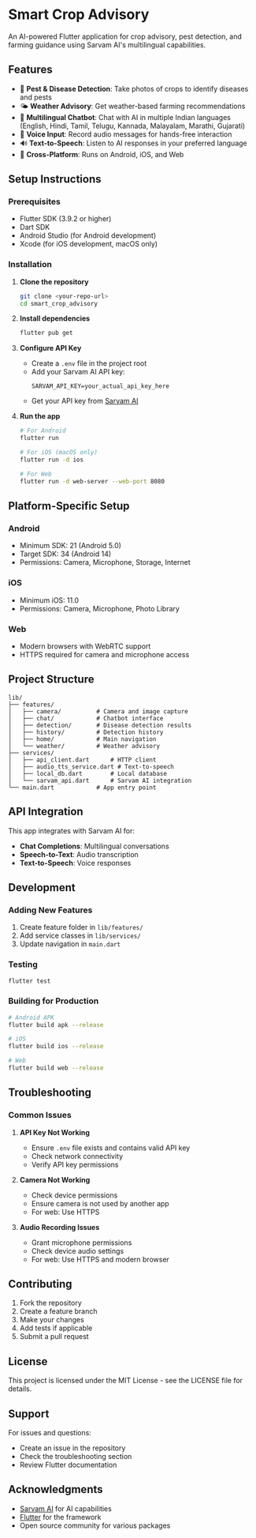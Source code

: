 # Smart Crop Advisory

An AI-powered Flutter application for crop advisory, pest detection, and farming guidance using Sarvam AI's multilingual capabilities.

## Features

- 🌱 **Pest & Disease Detection**: Take photos of crops to identify diseases and pests
- 🌤️ **Weather Advisory**: Get weather-based farming recommendations
- 💬 **Multilingual Chatbot**: Chat with AI in multiple Indian languages (English, Hindi, Tamil, Telugu, Kannada, Malayalam, Marathi, Gujarati)
- 🎤 **Voice Input**: Record audio messages for hands-free interaction
- 🔊 **Text-to-Speech**: Listen to AI responses in your preferred language
- 📱 **Cross-Platform**: Runs on Android, iOS, and Web

## Setup Instructions

### Prerequisites

- Flutter SDK (3.9.2 or higher)
- Dart SDK
- Android Studio (for Android development)
- Xcode (for iOS development, macOS only)

### Installation

1. **Clone the repository**
   ```bash
   git clone <your-repo-url>
   cd smart_crop_advisory
   ```

2. **Install dependencies**
   ```bash
   flutter pub get
   ```

3. **Configure API Key**
   - Create a `.env` file in the project root
   - Add your Sarvam AI API key:
     ```
     SARVAM_API_KEY=your_actual_api_key_here
     ```
   - Get your API key from [Sarvam AI](https://sarvam.ai/)

4. **Run the app**
   ```bash
   # For Android
   flutter run
   
   # For iOS (macOS only)
   flutter run -d ios
   
   # For Web
   flutter run -d web-server --web-port 8080
   ```

## Platform-Specific Setup

### Android
- Minimum SDK: 21 (Android 5.0)
- Target SDK: 34 (Android 14)
- Permissions: Camera, Microphone, Storage, Internet

### iOS
- Minimum iOS: 11.0
- Permissions: Camera, Microphone, Photo Library

### Web
- Modern browsers with WebRTC support
- HTTPS required for camera and microphone access

## Project Structure

```
lib/
├── features/
│   ├── camera/          # Camera and image capture
│   ├── chat/            # Chatbot interface
│   ├── detection/       # Disease detection results
│   ├── history/         # Detection history
│   ├── home/            # Main navigation
│   └── weather/         # Weather advisory
├── services/
│   ├── api_client.dart      # HTTP client
│   ├── audio_tts_service.dart # Text-to-speech
│   ├── local_db.dart        # Local database
│   └── sarvam_api.dart      # Sarvam AI integration
└── main.dart            # App entry point
```

## API Integration

This app integrates with Sarvam AI for:
- **Chat Completions**: Multilingual conversations
- **Speech-to-Text**: Audio transcription
- **Text-to-Speech**: Voice responses

## Development

### Adding New Features
1. Create feature folder in `lib/features/`
2. Add service classes in `lib/services/`
3. Update navigation in `main.dart`

### Testing
```bash
flutter test
```

### Building for Production
```bash
# Android APK
flutter build apk --release

# iOS
flutter build ios --release

# Web
flutter build web --release
```

## Troubleshooting

### Common Issues

1. **API Key Not Working**
   - Ensure `.env` file exists and contains valid API key
   - Check network connectivity
   - Verify API key permissions

2. **Camera Not Working**
   - Check device permissions
   - Ensure camera is not used by another app
   - For web: Use HTTPS

3. **Audio Recording Issues**
   - Grant microphone permissions
   - Check device audio settings
   - For web: Use HTTPS and modern browser

## Contributing

1. Fork the repository
2. Create a feature branch
3. Make your changes
4. Add tests if applicable
5. Submit a pull request

## License

This project is licensed under the MIT License - see the LICENSE file for details.

## Support

For issues and questions:
- Create an issue in the repository
- Check the troubleshooting section
- Review Flutter documentation

## Acknowledgments

- [Sarvam AI](https://sarvam.ai/) for AI capabilities
- [Flutter](https://flutter.dev/) for the framework
- Open source community for various packages